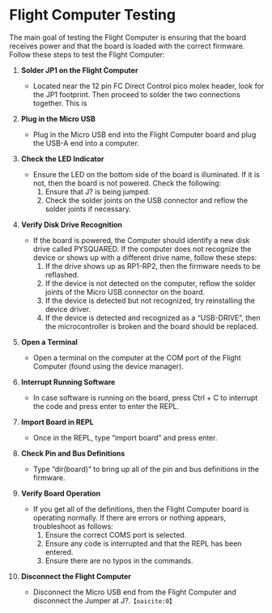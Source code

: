 # Flight Computer Testing

The main goal of testing the Flight Computer is ensuring that the board receives power and that the board is loaded with the correct firmware. Follow these steps to test the Flight Computer:

1. **Solder JP1 on the Flight Computer**
    - Located near the 12 pin FC Direct Control pico molex header, look for the JP1 footprint. Then proceed to solder the two connections together. This is 

2. **Plug in the Micro USB**
    - Plug in the Micro USB end into the Flight Computer board and plug the USB-A end into a computer.

3. **Check the LED Indicator**
    - Ensure the LED on the bottom side of the board is illuminated. If it is not, then the board is not powered. Check the following:
        1. Ensure that J? is being jumped.
        2. Check the solder joints on the USB connector and reflow the solder joints if necessary.

4. **Verify Disk Drive Recognition**
    - If the board is powered, the Computer should identify a new disk drive called PYSQUARED. If the computer does not recognize the device or shows up with a different drive name, follow these steps:
        1. If the drive shows up as RP1-RP2, then the firmware needs to be reflashed.
        2. If the device is not detected on the computer, reflow the solder joints of the Micro USB connector on the board.
        3. If the device is detected but not recognized, try reinstalling the device driver.
        4. If the device is detected and recognized as a “USB-DRIVE”, then the microcontroller is broken and the board should be replaced.

5. **Open a Terminal**
    - Open a terminal on the computer at the COM port of the Flight Computer (found using the device manager).

6. **Interrupt Running Software**
    - In case software is running on the board, press Ctrl + C to interrupt the code and press enter to enter the REPL.

7. **Import Board in REPL**
    - Once in the REPL, type “import board” and press enter.

8. **Check Pin and Bus Definitions**
    - Type “dir(board)” to bring up all of the pin and bus definitions in the firmware.

9. **Verify Board Operation**
    - If you get all of the definitions, then the Flight Computer board is operating normally. If there are errors or nothing appears, troubleshoot as follows:
        1. Ensure the correct COMS port is selected.
        2. Ensure any code is interrupted and that the REPL has been entered.
        3. Ensure there are no typos in the commands.

10. **Disconnect the Flight Computer**
    - Disconnect the Micro USB end from the Flight Computer and disconnect the Jumper at J?.&#8203;``【oaicite:0】``&#8203;